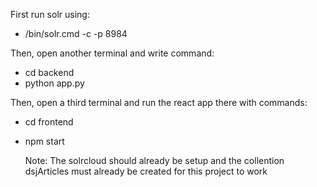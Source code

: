 First run solr using:

- /bin/solr.cmd -c -p 8984

Then, open another terminal and write command:

- cd backend
- python app.py

Then, open a third terminal and run the react app there with commands:

- cd frontend
- npm start

  Note: The solrcloud should already be setup and the collention dsjArticles must already be created for this project to work
